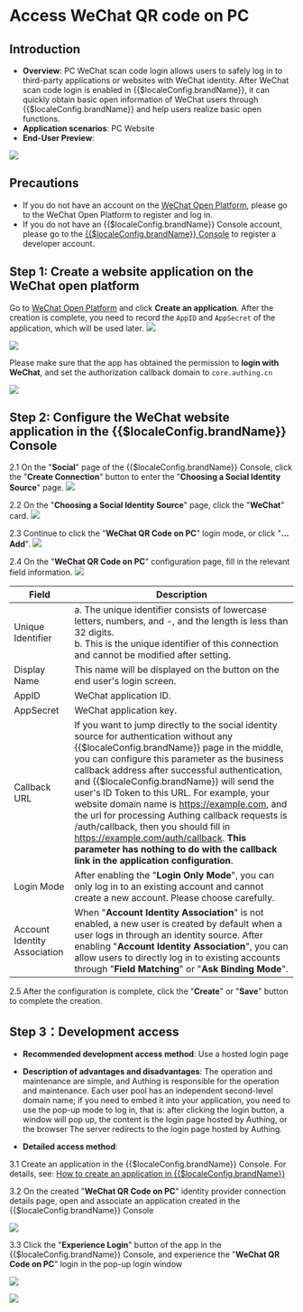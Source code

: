 # Access WeChat QR code on PC

<LastUpdated />

## Introduction

- **Overview**: PC WeChat scan code login allows users to safely log in to third-party applications or websites with WeChat identity. After WeChat scan code login is enabled in {{$localeConfig.brandName}}, it can quickly obtain basic open information of WeChat users through {{$localeConfig.brandName}} and help users realize basic open functions.
- **Application scenarios**: PC Website
- **End-User Preview**:

![](./images/login.jpg)

## Precautions

- If you do not have an account on the [WeChat Open Platform](https://open.weixin.qq.com/cgi-bin/frame?t=home/web_tmpl&lang=en_US), please go to the WeChat Open Platform to register and log in.
- If you do not have an {{$localeConfig.brandName}} Console account, please go to the [{{$localeConfig.brandName}} Console](https://authing.cn/) to register a developer account.

## Step 1: Create a website application on the WeChat open platform

Go to [WeChat Open Platform](https://open.weixin.qq.com/cgi-bin/frame?t=home/web_tmpl&lang=en_US) and click **Create an application**. After the creation is complete, you need to record the `AppID` and `AppSecret` of the application, which will be used later.
![](./images/create-web-app-1.jpg)

![](./images/create-web-app-2.jpg)

Please make sure that the app has obtained the permission to **login with WeChat**, and set the authorization callback domain to `core.authing.cn`

![](./images/domain.jpg)

## Step 2: Configure the WeChat website application in the {{$localeConfig.brandName}} Console

2.1 On the "**Social**" page of the {{$localeConfig.brandName}} Console, click the "**Create Connection**" button to enter the "**Choosing a Social Identity Source**" page.
![](~@imagesEnUs/guides/connections/create-social-idp.jpg)

2.2 On the "**Choosing a Social Identity Source**" page, click the "**WeChat**" card.
![](./images/add-app-1.jpg)

2.3 Continue to click the "**WeChat QR Code on PC**" login mode, or click "**... Add**".
![](./images/add-app-2.jpg)

2.4 On the "**WeChat QR Code on PC**" configuration page, fill in the relevant field information.
![](./images/add-app-3.jpg)

| Field                        | Description                                                                                                                                                                                                                                                                                                                                                                                                                |
| ---------------------------- | -------------------------------------------------------------------------------------------------------------------------------------------------------------------------------------------------------------------------------------------------------------------------------------------------------------------------------------------------------------------------------------------------------------------------- |
| Unique Identifier            | a. The unique identifier consists of lowercase letters, numbers, and -, and the length is less than 32 digits. <br />b. This is the unique identifier of this connection and cannot be modified after setting.                                                                                                                                                                                                                                                                                                                   |
| Display Name                 | This name will be displayed on the button on the end user's login screen.                                                                                                                                                                                                                                                                                                                                                                               |
| AppID                        | WeChat application ID.                                                                                                                                                                                                                                                                                                                                                                                                              |
| AppSecret                    | WeChat application key.                                                                                                                                                                                                                                                                                                                                                                                                               |
| Callback URL                 | If you want to jump directly to the social identity source for authentication without any {{$localeConfig.brandName}} page in the middle, you can configure this parameter as the business callback address after successful authentication, and {{$localeConfig.brandName}} will send the user's ID Token to this URL. For example, your website domain name is https://example.com, and the url for processing Authing callback requests is /auth/callback, then you should fill in https://example.com/auth/callback. **This parameter has nothing to do with the callback link in the application configuration**. |
| Login Mode                   | After enabling the "**Login Only Mode**", you can only log in to an existing account and cannot create a new account. Please choose carefully.                                                                                                                                                                                                                                                                                                                                                       |
| Account Identity Association | When "**Account Identity Association**" is not enabled, a new user is created by default when a user logs in through an identity source. After enabling "**Account Identity Association**", you can allow users to directly log in to existing accounts through "**Field Matching**" or "**Ask Binding Mode**".                                                                                                                                                                                                                                                               |

2.5 After the configuration is complete, click the "**Create**" or "**Save**" button to complete the creation.

## Step 3：Development access

<!--

!!!include(common/integrate-social-connection.md)!!!

> 详细的开发接入方式请[看这里](/guides/authentication/social/#详细接入方法)。

-->

- **Recommended development access method**: Use a hosted login page

- **Description of advantages and disadvantages**: The operation and maintenance are simple, and Authing is responsible for the operation and maintenance. Each user pool has an independent second-level domain name; if you need to embed it into your application, you need to use the pop-up mode to log in, that is: after clicking the login button, a window will pop up, the content is the login page hosted by Authing, or the browser The server redirects to the login page hosted by Authing.

- **Detailed access method**:

3.1 Create an application in the {{$localeConfig.brandName}} Console. For details, see: [How to create an application in {{$localeConfig.brandName}}](/en/guides/app/create-app)

3.2 On the created "**WeChat QR Code on PC**" identity provider connection details page, open and associate an application created in the {{$localeConfig.brandName}} Console

![](./images/step3.2.jpg)

3.3 Click the "**Experience Login**" button of the app in the {{$localeConfig.brandName}} Console, and experience the "**WeChat QR Code on PC**" login in the pop-up login window

![](./images/step3.3-1.jpg)

![](./images/step3.3-2.jpg)

